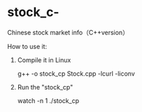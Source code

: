 # stock_c-
Chinese stock market info（C++version）

How to use it:
1. Compile it in Linux

   g++ -o stock_cp Stock.cpp -lcurl -liconv
   
2. Run the "stock_cp"

   watch -n 1 ./stock_cp
   
